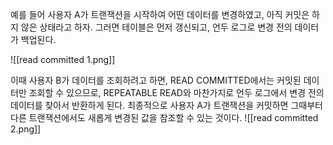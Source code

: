 예를 들어 사용자 A가 트랜잭션을 시작하여 어떤 데이터를 변경하였고, 아직 커밋은 하지 않은 상태라고 하자. 그러면 테이블은 먼저 갱신되고, 언두 로그로 변경 전의 데이터가 백업된다.

![[read committed 1.png]]

이때 사용자 B가 데이터를 조회하려고 하면, READ COMMITTED에서는 커밋된 데이터만 조회할 수 있으므로, REPEATABLE READ와 마찬가지로 언두 로그에서 변경 전의 데이터를 찾아서 반환하게 된다.
최종적으로 사용자 A가 트랜잭션을 커밋하면 그때부터 다른 트랜잭션에서도 새롭게 변경된 값을 참조할 수 있는 것이다.
![[read committed 2.png]]
